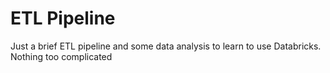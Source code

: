 # ETL Pipeline

Just a brief ETL pipeline and some data analysis to learn to use Databricks. Nothing too complicated
